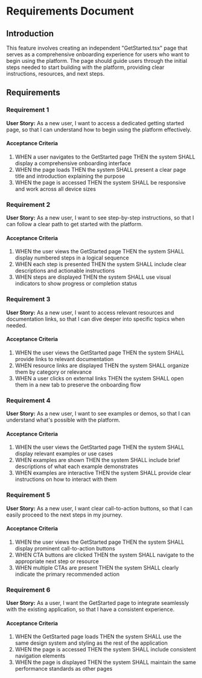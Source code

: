 # Requirements Document

## Introduction

This feature involves creating an independent "GetStarted.tsx" page that serves as a comprehensive onboarding experience for users who want to begin using the platform. The page should guide users through the initial steps needed to start building with the platform, providing clear instructions, resources, and next steps.

## Requirements

### Requirement 1

**User Story:** As a new user, I want to access a dedicated getting started page, so that I can understand how to begin using the platform effectively.

#### Acceptance Criteria

1. WHEN a user navigates to the GetStarted page THEN the system SHALL display a comprehensive onboarding interface
2. WHEN the page loads THEN the system SHALL present a clear page title and introduction explaining the purpose
3. WHEN the page is accessed THEN the system SHALL be responsive and work across all device sizes

### Requirement 2

**User Story:** As a new user, I want to see step-by-step instructions, so that I can follow a clear path to get started with the platform.

#### Acceptance Criteria

1. WHEN the user views the GetStarted page THEN the system SHALL display numbered steps in a logical sequence
2. WHEN each step is presented THEN the system SHALL include clear descriptions and actionable instructions
3. WHEN steps are displayed THEN the system SHALL use visual indicators to show progress or completion status

### Requirement 3

**User Story:** As a new user, I want to access relevant resources and documentation links, so that I can dive deeper into specific topics when needed.

#### Acceptance Criteria

1. WHEN the user views the GetStarted page THEN the system SHALL provide links to relevant documentation
2. WHEN resource links are displayed THEN the system SHALL organize them by category or relevance
3. WHEN a user clicks on external links THEN the system SHALL open them in a new tab to preserve the onboarding flow

### Requirement 4

**User Story:** As a new user, I want to see examples or demos, so that I can understand what's possible with the platform.

#### Acceptance Criteria

1. WHEN the user views the GetStarted page THEN the system SHALL display relevant examples or use cases
2. WHEN examples are shown THEN the system SHALL include brief descriptions of what each example demonstrates
3. WHEN examples are interactive THEN the system SHALL provide clear instructions on how to interact with them

### Requirement 5

**User Story:** As a new user, I want clear call-to-action buttons, so that I can easily proceed to the next steps in my journey.

#### Acceptance Criteria

1. WHEN the user views the GetStarted page THEN the system SHALL display prominent call-to-action buttons
2. WHEN CTA buttons are clicked THEN the system SHALL navigate to the appropriate next step or resource
3. WHEN multiple CTAs are present THEN the system SHALL clearly indicate the primary recommended action

### Requirement 6

**User Story:** As a user, I want the GetStarted page to integrate seamlessly with the existing application, so that I have a consistent experience.

#### Acceptance Criteria

1. WHEN the GetStarted page loads THEN the system SHALL use the same design system and styling as the rest of the application
2. WHEN the page is accessed THEN the system SHALL include consistent navigation elements
3. WHEN the page is displayed THEN the system SHALL maintain the same performance standards as other pages